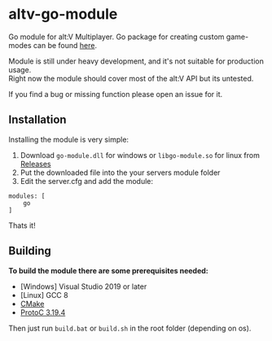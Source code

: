 # altv-go-module
Go module for alt:V Multiplayer.
Go package for creating custom game-modes can be found [here](https://github.com/timo972/altv-go).

Module is still under heavy development, and it's not suitable for production usage.  
Right now the module should cover most of the alt:V API but its untested.

If you find a bug or missing function please open an issue for it.

## Installation
Installing the module is very simple:
1. Download ``go-module.dll`` for windows or ``libgo-module.so`` for linux from [Releases](https://github.com/timo972/altv-go/releases)
2. Put the downloaded file into the your servers module folder
3. Edit the server.cfg and add the module:
```
modules: [
    go
]
```
Thats it!

## Building
**To build the module there are some prerequisites needed:**
- [Windows] Visual Studio 2019 or later
- [Linux] GCC 8
- [CMake](https://cmake.org/download/)
- [ProtoC 3.19.4](https://github.com/protocolbuffers/protobuf/releases/tag/v3.19.4)

Then just run ``build.bat`` or ``build.sh`` in the root folder (depending on os).